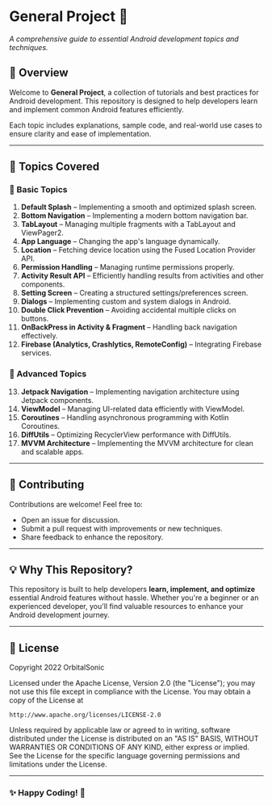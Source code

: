 # General Project 🚀
*A comprehensive guide to essential Android development topics and techniques.*

## 📌 Overview
Welcome to **General Project**, a collection of tutorials and best practices for Android development. This repository is designed to help developers learn and implement common Android features efficiently.

Each topic includes explanations, sample code, and real-world use cases to ensure clarity and ease of implementation.

---

## 📖 Topics Covered

### 🔹 Basic Topics
1. **Default Splash** – Implementing a smooth and optimized splash screen.
2. **Bottom Navigation** – Implementing a modern bottom navigation bar.
3. **TabLayout** – Managing multiple fragments with a TabLayout and ViewPager2.
4. **App Language** – Changing the app's language dynamically.
5. **Location** – Fetching device location using the Fused Location Provider API.
6. **Permission Handling** – Managing runtime permissions properly.
7. **Activity Result API** – Efficiently handling results from activities and other components.
8. **Setting Screen** – Creating a structured settings/preferences screen.
9. **Dialogs** – Implementing custom and system dialogs in Android.
10. **Double Click Prevention** – Avoiding accidental multiple clicks on buttons.
11. **OnBackPress in Activity & Fragment** – Handling back navigation effectively.
12. **Firebase (Analytics, Crashlytics, RemoteConfig)** – Integrating Firebase services.

### 🚀 Advanced Topics
13. **Jetpack Navigation** – Implementing navigation architecture using Jetpack components.
14. **ViewModel** – Managing UI-related data efficiently with ViewModel.
15. **Coroutines** – Handling asynchronous programming with Kotlin Coroutines.
16. **DiffUtils** – Optimizing RecyclerView performance with DiffUtils.
17. **MVVM Architecture** – Implementing the MVVM architecture for clean and scalable apps.

---

## 📢 Contributing
Contributions are welcome! Feel free to:
- Open an issue for discussion.
- Submit a pull request with improvements or new techniques.
- Share feedback to enhance the repository.

---

## 💡 Why This Repository?
This repository is built to help developers **learn, implement, and optimize** essential Android features without hassle. Whether you're a beginner or an experienced developer, you'll find valuable resources to enhance your Android development journey.

---

## 📜 License
Copyright 2022 OrbitalSonic

Licensed under the Apache License, Version 2.0 (the "License");
you may not use this file except in compliance with the License.
You may obtain a copy of the License at

    http://www.apache.org/licenses/LICENSE-2.0

Unless required by applicable law or agreed to in writing, software
distributed under the License is distributed on an "AS IS" BASIS,
WITHOUT WARRANTIES OR CONDITIONS OF ANY KIND, either express or implied.
See the License for the specific language governing permissions and
limitations under the License.

---

### ✨ Happy Coding! 🚀



